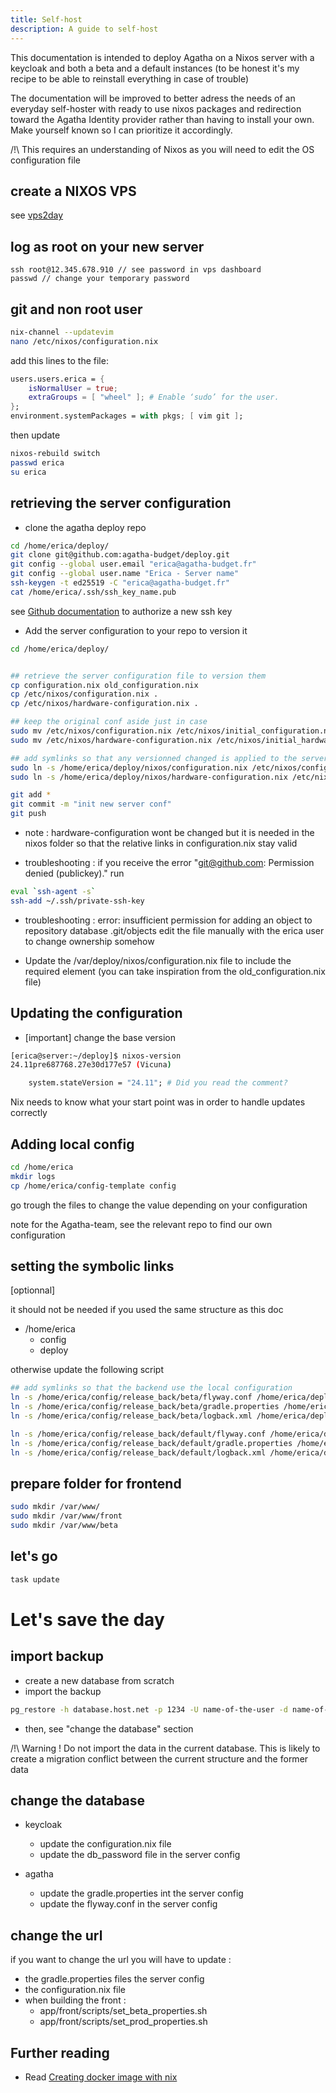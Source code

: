 ```yaml
---
title: Self-host
description: A guide to self-host
---
```


This documentation is intended to deploy Agatha on a Nixos server with a keycloak and both a beta and a default instances (to be honest it's my recipe to be able to reinstall everything in case of trouble)

The documentation will be improved to better adress the needs of an everyday self-hoster with ready to use nixos packages and redirection toward the Agatha Identity provider rather than having to install your own. Make yourself known so I can prioritize it accordingly. 

/!\ This requires an understanding of Nixos as you will need to edit the OS configuration file


## create a NIXOS VPS
see [vps2day](https://portal.vps2day.com/)

## log as root on your new server
```
ssh root@12.345.678.910 // see password in vps dashboard
passwd // change your temporary password
```

## git and non root user
```sh
nix-channel --updatevim
nano /etc/nixos/configuration.nix
```

add this lines to the file: 
```nix title=/etc/nixos/configuration.nix
users.users.erica = {
    isNormalUser = true;
    extraGroups = [ "wheel" ]; # Enable ‘sudo’ for the user.
};
environment.systemPackages = with pkgs; [ vim git ];
```

then update 

```sh
nixos-rebuild switch
passwd erica
su erica
```

## retrieving the server configuration

- clone the agatha deploy repo

```sh
cd /home/erica/deploy/ 
git clone git@github.com:agatha-budget/deploy.git
git config --global user.email "erica@agatha-budget.fr"
git config --global user.name "Erica - Server name"
ssh-keygen -t ed25519 -C "erica@agatha-budget.fr"
cat /home/erica/.ssh/ssh_key_name.pub
```

see [Github documentation](https://docs.github.com/en/authentication/connecting-to-github-with-ssh/adding-a-new-ssh-key-to-your-github-account#adding-a-new-ssh-key-to-your-account) to authorize a new ssh key


- Add the server configuration to your repo to version it 

```sh
cd /home/erica/deploy/


## retrieve the server configuration file to version them
cp configuration.nix old_configuration.nix
cp /etc/nixos/configuration.nix .
cp /etc/nixos/hardware-configuration.nix .

## keep the original conf aside just in case
sudo mv /etc/nixos/configuration.nix /etc/nixos/initial_configuration.nix
sudo mv /etc/nixos/hardware-configuration.nix /etc/nixos/initial_hardware-configuration.nix

## add symlinks so that any versionned changed is applied to the server
sudo ln -s /home/erica/deploy/nixos/configuration.nix /etc/nixos/configuration.nix
sudo ln -s /home/erica/deploy/nixos/hardware-configuration.nix /etc/nixos/hardware-configuration.nix

git add *
git commit -m "init new server conf"
git push
```

- note : hardware-configuration wont be changed but it is needed in the nixos folder so that the relative links in configuration.nix stay valid

- troubleshooting : if you receive the error "git@github.com: Permission denied (publickey)." run 

```sh
eval `ssh-agent -s`
ssh-add ~/.ssh/private-ssh-key
```

- troubleshooting : error: insufficient permission for adding an object to repository database .git/objects
edit the file manually with the erica user to change ownership somehow

- Update the /var/deploy/nixos/configuration.nix file to include the required element (you can take inspiration from the old_configuration.nix file)

## Updating the configuration

- [important] change the base version  
```sh
[erica@server:~/deploy]$ nixos-version
24.11pre687768.27e30d177e57 (Vicuna)
```

```nix file=configuration.nix
	system.stateVersion = "24.11"; # Did you read the comment?
```

Nix needs to know what your start point was in order to handle updates correctly

## Adding local config 

```sh
cd /home/erica
mkdir logs
cp /home/erica/config-template config
```

go trough the files to change the value depending on your configuration

note for the Agatha-team, see the relevant repo to find our own configuration




## setting the symbolic links 

[optionnal]
 
 it should not be needed if you used the same structure as this doc
 - /home/erica
    - config
    - deploy

otherwise update the following script
```sh
## add symlinks so that the backend use the local configuration
ln -s /home/erica/config/release_back/beta/flyway.conf /home/erica/deploy/release_back/beta/flyway.conf
ln -s /home/erica/config/release_back/beta/gradle.properties /home/erica/deploy/release_back/beta/gradle.properties
ln -s /home/erica/config/release_back/beta/logback.xml /home/erica/deploy/release_back/beta/logback.xml

ln -s /home/erica/config/release_back/default/flyway.conf /home/erica/deploy/release_back/default/flyway.conf
ln -s /home/erica/config/release_back/default/gradle.properties /home/erica/deploy/release_back/default/gradle.properties
ln -s /home/erica/config/release_back/default/logback.xml /home/erica/deploy/release_back/default/logback.xml
```

## prepare folder for frontend
```sh
sudo mkdir /var/www/
sudo mkdir /var/www/front
sudo mkdir /var/www/beta
```

## let's go

```sh
task update
```



# Let's save the day 

## import backup

- create a new database from scratch
- import the backup

```sh
pg_restore -h database.host.net -p 1234 -U name-of-the-user -d name-of-the-database -c database_backup
```
- then, see "change the database" section

/!\ Warning ! Do not import the data in the current database. This is likely to create a migration conflict between the current structure and the former data

## change the database 

- keycloak
    - update the configuration.nix file
    - update the db_password file in the server config

- agatha 
    - update the gradle.properties int the server config
    - update the flyway.conf in the server config

## change the url 

if you want to change the url you will have to update  :

- the gradle.properties files the server config
- the configuration.nix file
- when building the front : 
    - app/front/scripts/set_beta_properties.sh
    - app/front/scripts/set_prod_properties.sh

## Further reading

- Read [Creating docker image with nix](/reference/nix-docker)


